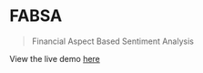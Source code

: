 # FABSA

>Financial Aspect Based Sentiment Analysis

View the live demo [here](https://fabsa.vercel.app)
